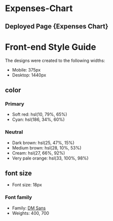 # Expenses-Chart
## Deployed Page {Expenses Chart}


# Front-end Style Guide

The designs were created to the following widths:

- Mobile: 375px
- Desktop: 1440px


## color
### Primary
- Soft red: hsl(10, 79%, 65%)
- Cyan: hsl(186, 34%, 60%)

### Neutral
- Dark brown: hsl(25, 47%, 15%)
- Medium brown: hsl(28, 10%, 53%)
- Cream: hsl(27, 66%, 92%)
- Very pale orange: hsl(33, 100%, 98%)


## font size
- Font size: 18px

### Font family

- Family: [DM Sans](https://fonts.google.com/specimen/DM+Sans)
- Weights: 400, 700

